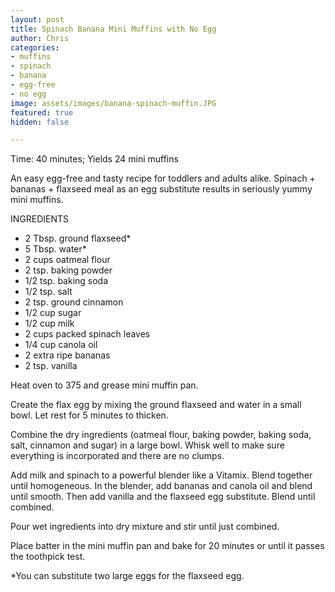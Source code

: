 ```yaml
---
layout: post
title: Spinach Banana Mini Muffins with No Egg
author: Chris
categories:
- muffins
- spinach
- banana
- egg-free
- no egg
image: assets/images/banana-spinach-muffin.JPG
featured: true
hidden: false

---
```

Time: 40 minutes; Yields 24 mini muffins

An easy egg-free and tasty recipe for toddlers and adults alike. Spinach + bananas + flaxseed meal as an egg substitute results in seriously yummy mini muffins.

INGREDIENTS

* 2 Tbsp. ground flaxseed*
* 5 Tbsp. water*
* 2 cups oatmeal flour
* 2 tsp. baking powder
* 1/2 tsp. baking soda
* 1/2 tsp. salt
* 2 tsp. ground cinnamon
* 1/2 cup sugar
* 1/2 cup milk
* 2 cups packed spinach leaves
* 1/4 cup canola oil
* 2 extra ripe bananas
* 2 tsp. vanilla

Heat oven to 375 and grease mini muffin pan. 

Create the flax egg by mixing the ground flaxseed and water in a small bowl. Let rest for 5 minutes to thicken.

Combine the dry ingredients (oatmeal flour, baking powder, baking soda, salt, cinnamon and sugar) in a large bowl. Whisk well to make sure everything is incorporated and there are no clumps.

Add milk and spinach to a powerful blender like a Vitamix. Blend together until homogeneous. In the blender, add bananas and canola oil and blend until smooth. Then add vanilla and the flaxseed egg substitute. Blend until combined.

Pour wet ingredients into dry mixture and stir until just combined.

Place batter in the mini muffin pan and bake for 20 minutes or until it passes the toothpick test.

\*You can substitute two large eggs for the flaxseed egg.
